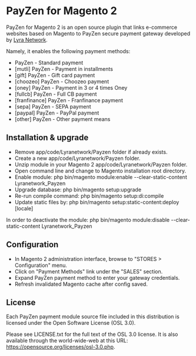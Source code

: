 # PayZen for Magento 2

PayZen for Magento 2 is an open source plugin that links e-commerce websites based on Magento to PayZen secure payment gateway developed by [Lyra Network](https://www.lyra.com/).

Namely, it enables the following payment methods:
* PayZen - Standard payment
* [mutli] PayZen - Payment in installments
* [gift] PayZen - Gift card payment
* [choozeo] PayZen - Choozeo payment
* [oney] PayZen - Payment in 3 or 4 times Oney
* [fullcb] PayZen - Full CB payment
* [franfinance] PayZen - Franfinance payment
* [sepa] PayZen - SEPA payment
* [paypal] PayZen - PayPal payment
* [other] PayZen - Other payment means

## Installation & upgrade

- Remove app/code/Lyranetwork/Payzen folder if already exists.
- Create a new app/code/Lyranetwork/Payzen folder.
- Unzip module in your Magento 2 app/code/Lyranetwork/Payzen folder.
- Open command line and change to Magento installation root directory.
- Enable module: php bin/magento module:enable --clear-static-content Lyranetwork_Payzen
- Upgrade database: php bin/magento setup:upgrade
- Re-run compile command: php bin/magento setup:di:compile
- Update static files by: php bin/magento setup:static-content:deploy [locale]

In order to deactivate the module: php bin/magento module:disable --clear-static-content Lyranetwork_Payzen

## Configuration

- In Magento 2 administration interface, browse to "STORES > Configuration" menu.
- Click on "Payment Methods" link under the "SALES" section.
- Expand PayZen payment method to enter your gateway credentials.
- Refresh invalidated Magento cache after config saved.

## License

Each PayZen payment module source file included in this distribution is licensed under the Open Software License (OSL 3.0).

Please see LICENSE.txt for the full text of the OSL 3.0 license. It is also available through the world-wide-web at this URL: https://opensource.org/licenses/osl-3.0.php.